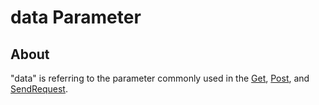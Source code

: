 # data Parameter
## About
"data" is referring to the parameter commonly used in the [Get](), [Post](), and [SendRequest]().


